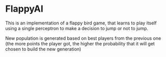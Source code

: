# FlappyAI

This is an implementation of a flappy bird game, that learns to play itself
using a single perceptron to make a decision to jump or not to jump.

New population is generated based on best players from the previous one
(the more points the player got, the higher the probability that it will get
chosen to build the new generation)

